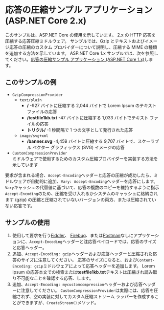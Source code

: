 # <a name="response-compression-sample-application-aspnet-core-2x"></a>応答の圧縮サンプル アプリケーション (ASP.NET Core 2.x)

このサンプルは、ASP.NET Core の使用を示しています。 2.x の HTTP 応答を圧縮する応答圧縮ミドルウェア。 サンプルでは、Gzip とテキストおよびイメージ応答の圧縮のカスタム プロバイダーについて説明し、圧縮する MIME の種類を追加する方法を示しています。 ASP.NET Core 1.x サンプルでは、次を参照してください。[応答の圧縮サンプル アプリケーション (ASP.NET Core 1.x)](https://github.com/aspnet/Docs/tree/master/aspnetcore/performance/response-compression/samples/1.x)します。

## <a name="examples-in-this-sample"></a>このサンプルの例

* `GzipCompressionProvider`
  * `text/plain`
    * **/** -927 バイトに圧縮する 2,044 バイトで Lorem Ipsum のテキスト ファイルの応答
    * **/testfile1kb.txt** -47 バイトに圧縮する 1,033 バイトでテキスト ファイルの応答
    * **トリクル/** -1 秒間隔で 1 つの文字として発行された応答
  * `image/svg+xml`
    * **/banner.svg** -4,459 バイトに圧縮する 9,707 バイトで、スケーラブル ベクター グラフィックス (SVG) イメージの応答
* `CustomCompressionProvider`<br>ミドルウェアで使用するためのカスタム圧縮プロバイダーを実装する方法を示しています

要求が含まれる場合、`Accept-Encoding`ヘッダーと応答の圧縮が成功したら、ミドルウェアが自動的に追加、`Vary: Accept-Encoding`ヘッダーを応答にします。 `Vary`キャッシュの代替値に基づいて、応答の複数のコピーを維持するように指示`Accept-Encoding`のため、圧縮を受け入れるかシステムのキャッシュに格納されます (gzip) の圧縮と圧縮されていないバージョンの両方、または圧縮されていない応答です。

## <a name="using-the-sample"></a>サンプルの使用

1. 使用して要求を行う[Fiddler](http://www.telerik.com/fiddler)、 [Firebug](http://getfirebug.com/)、または[Postman](https://www.getpostman.com/)なしにアプリケーションに、`Accept-Encoding`ヘッダーと注応答ペイロードでは、応答のサイズと応答ヘッダー。
1. 追加、`Accept-Encoding: gzip`ヘッダーおよび応答ヘッダーと圧縮された応答のサイズに注意してください。 応答のサイズになると、および`Content-Encoding: gzip`ミドルウェアによって応答ヘッダーを追加します。 Lorem Ipsum の応答本文での検索または**testfile1kb.txt**テキストは圧縮され読み取り不可能なことを確認する応答、します。
1. 追加、`Accept-Encoding: mycustomcompression`ヘッダーおよび応答ヘッダーに注意してください。 `CustomCompressionProvider`は実際には、応答を圧縮されず、空の実装に対してカスタム圧縮ストリーム ラッパーを作成することができますが、`CreateStream()`メソッド。
